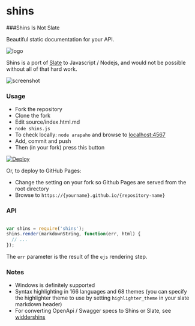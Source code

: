 # shins
###Shins Is Not Slate

Beautiful static documentation for your API.

![logo](http://mermade.github.io/shins/logo.jpg)

Shins is a port of [Slate](https://github.com/lord/slate) to Javascript / Nodejs, and would
not be possible without all of that hard work.

![screenshot](http://mermade.github.io/shins/screenshot.jpg)

### Usage

* Fork the repository
* Clone the fork
* Edit source/index.html.md
* `node shins.js`
* To check locally: `node arapaho` and browse to [localhost:4567](http://localhost:4567)
* Add, commit and push
* Then (in your fork) press this button

[![Deploy](https://www.herokucdn.com/deploy/button.svg)](https://heroku.com/deploy)

Or, to deploy to GitHub Pages:

* Change the setting on your fork so Github Pages are served from the root directory
* Browse to `https://{yourname}.github.io/{repository-name}`

### API

````javascript

var shins = require('shins');
shins.render(markdownString, function(err, html) {
  // ...
});
````

The `err` parameter is the result of the `ejs` rendering step.

### Notes

* Windows is definitely supported
* Syntax highlighting in 166 languages and 68 themes (you can specify the highlighter theme to use by setting `highlighter_theme` in your slate markdown header)
* For converting OpenApi / Swagger specs to Shins or Slate, see [widdershins](http://github.com/mermade/widdershins)
